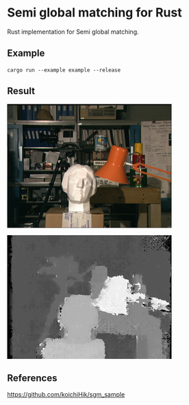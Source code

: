 # Semi global matching for Rust

Rust implementation for Semi global matching.

## Example

```
cargo run --example example --release
```

## Result

![left](https://raw.githubusercontent.com/neka-nat/sgm-rs/master/examples/left.png)

![disp](https://raw.githubusercontent.com/neka-nat/sgm-rs/master/examples/disp.png)

## References
https://github.com/koichiHik/sgm_sample